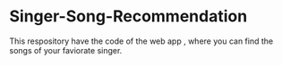 # Singer-Song-Recommendation
This respository have the code of the web app , where you can find the songs of your faviorate singer.
